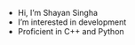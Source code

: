 -  Hi, I’m Shayan Singha
-  I’m interested in development
-  Proficient in C++ and Python




<!---
ShaYn541/ShaYn541 is a ✨ special ✨ repository because its `README.md` (this file) appears on your GitHub profile.
You can click the Preview link to take a look at your changes.
--->
